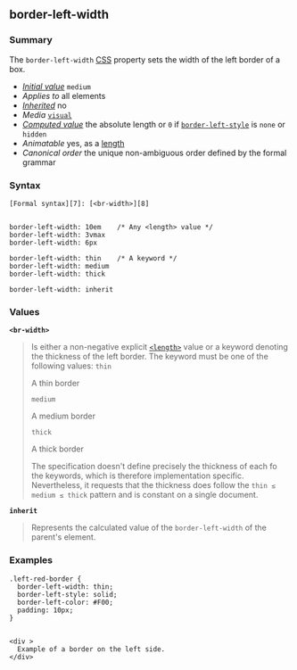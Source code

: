 ## border-left-width

### Summary

The `border-left-width` [CSS][0] property sets the width of the left border of a box.

* _[Initial value][1]_ `medium` 
* _Applies to_ all elements 
* _[Inherited][2]_ no 
* _Media_ [`visual`][3] 
* _[Computed value][4]_ the absolute length or `0` if [`border-left-style`][5] is `none` or `hidden` 
* _Animatable_ yes, as a [length][6] 
* _Canonical order_ the unique non-ambiguous order defined by the formal grammar

### Syntax

    [Formal syntax][7]: [<br-width>][8]
    

    border-left-width: 10em    /* Any <length> value */
    border-left-width: 3vmax
    border-left-width: 6px
    
    border-left-width: thin    /* A keyword */
    border-left-width: medium
    border-left-width: thick
    
    border-left-width: inherit
    

### Values

**`<br-width>`**

> Is either a non-negative explicit [`<length>`][9] value or a keyword denoting the thickness of the left border. The keyword must be one of the following values:
> `thin`
> 
> A thin border
> 
> `medium`
> 
> A medium border
> 
> `thick`
> 
> A thick border
> 
> The specification doesn't define precisely the thickness of each fo the keywords, which is therefore implementation specific. Nevertheless, it requests that the thickness does follow the `thin ≤ medium ≤ thick` pattern and is constant on a single document.

**`inherit`**

> Represents the calculated value of the `border-left-width` of the parent's element.

### Examples

    .left-red-border { 
      border-left-width: thin;
      border-left-style: solid;
      border-left-color: #F00;
      padding: 10px;
    }
    

    <div >
      Example of a border on the left side.
    </div>



[0]: https://developer.mozilla.org/en/docs/CSS "CSS"
[1]: https://developer.mozilla.org/en/docs/CSS/initial_value
[2]: https://developer.mozilla.org/en/docs/CSS/inheritance
[3]: https://developer.mozilla.org/en/docs/CSS/@media#Media_groups
[4]: https://developer.mozilla.org/en/docs/CSS/computed_value
[5]: https://developer.mozilla.org/en/docs/Web/CSS/border-left-style
[6]: https://developer.mozilla.org/en/docs/CSS/length#Interpolation "Values of the <length> CSS data type are interpolated as real, floating-point numbers."
[7]: https://developer.mozilla.org/en/docs/CSS/Value_definition_syntax "CSS/Value_definition_syntax"
[8]: https://developer.mozilla.org/en/docs/CSS/CSS_values_syntax#syntax-br-width "<length> | thin | medium | thick"
[9]: https://developer.mozilla.org/en/docs/Web/CSS/length